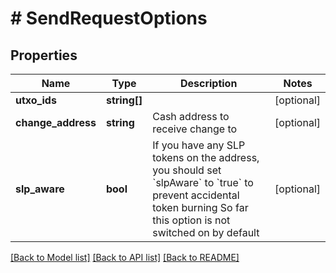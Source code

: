 # # SendRequestOptions

## Properties

Name | Type | Description | Notes
------------ | ------------- | ------------- | -------------
**utxo_ids** | **string[]** |  | [optional] 
**change_address** | **string** | Cash address to receive change to | [optional] 
**slp_aware** | **bool** | If you have any SLP tokens on the address, you should set &#x60;slpAware&#x60; to &#x60;true&#x60; to prevent accidental token burning So far this option is not switched on by default | [optional] 

[[Back to Model list]](../../README.md#documentation-for-models) [[Back to API list]](../../README.md#documentation-for-api-endpoints) [[Back to README]](../../README.md)


